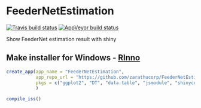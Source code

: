 # FeederNetEstimation

[![Travis build status](https://travis-ci.org/zarathucorp/FeederNetEstimation.svg?branch=master)](https://travis-ci.org/zarathucorp/FeederNetEstimation)
[![AppVeyor build status](https://ci.appveyor.com/api/projects/status/github/zarathucorp/FeederNetEstimation?branch=master&svg=true)](https://ci.appveyor.com/project/zarathucorp/FeederNetEstimation)

Show FeederNet estimation result with shiny


## Make installer for Windows - [RInno](https://github.com/ficonsulting/RInno)

```r
create_app(app_name = "FeederNetEstimation", 
           app_repo_url = "https://github.com/zarathucorp/FeederNetEstimation",
           pkgs = c("ggplot2", "DT", "data.table", "jsmodule", "shinycustomloader", "shinyhttr", "shinyWidgets", "zip", "htmltools", "devEMF")
           )

compile_iss()           
```